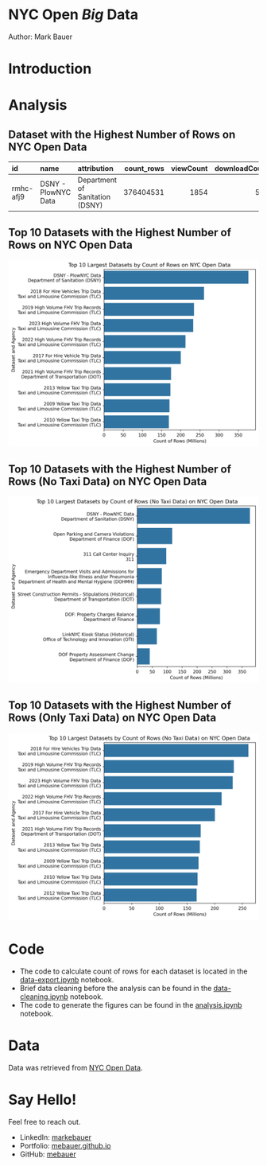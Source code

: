 # NYC Open *Big* Data
Author: Mark Bauer

# Introduction


# Analysis

## Dataset with the Highest Number of Rows on NYC Open Data
| id        | name                | attribution                     |   count_rows |   viewCount |   downloadCount |
|:----------|:--------------------|:--------------------------------|-------------:|------------:|----------------:|
| rmhc-afj9 | DSNY - PlowNYC Data | Department of Sanitation (DSNY) |    376404531 |        1854 |             504 |


## Top 10 Datasets with the Highest Number of Rows on NYC Open Data
![top-datasets.png](figures/top-datasets.png)


## Top 10 Datasets with the Highest Number of Rows (No Taxi Data) on NYC Open Data
![top-no-taxi.png](figures/top-no-taxi.png)


## Top 10 Datasets with the Highest Number of Rows (Only Taxi Data) on NYC Open Data
![top-taxi-data.png](figures/top-taxi-data.png)


# Code 
- The code to calculate count of rows for each dataset is located in the [data-export.ipynb](https://github.com/mebauer/nyc-open-bigdata/blob/main/data-export.ipynb) notebook.
- Brief data cleaning before the analysis can be found in the [data-cleaning.ipynb](https://github.com/mebauer/nyc-open-bigdata/blob/main/data-cleaning.ipynb) notebook.
- The code to generate the figures can be found in the [analysis.ipynb](https://github.com/mebauer/nyc-open-bigdata/blob/main/analysis.ipynb) notebook.

# Data
Data was retrieved from [NYC Open Data](https://opendata.cityofnewyork.us/).

# Say Hello!
Feel free to reach out.
- LinkedIn: [markebauer](https://www.linkedin.com/in/markebauer/)   
- Portfolio: [mebauer.github.io](https://mebauer.github.io/)
- GitHub: [mebauer](https://github.com/mebauer)